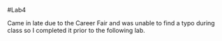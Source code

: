 #Lab4

Came in late due to the Career Fair and was unable to find a typo during class so I completed it prior to the following lab.
